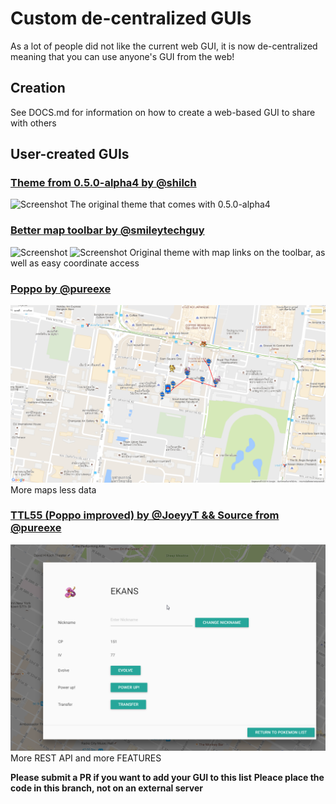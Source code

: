 # Custom de-centralized GUIs

As a lot of people did not like the current web GUI, it is now de-centralized meaning that you can use anyone's GUI from the web!

## Creation

See DOCS.md for information on how to create a web-based GUI to share with others

## User-created GUIs

### [Theme from 0.5.0-alpha4 by @shilch](http://ui.pogobot.club/0.5.0-alpha4/map.html)
![Screenshot](img/0.5.0-alpha4-screenshot.png
)
The original theme that comes with 0.5.0-alpha4


### [Better map toolbar by @smileytechguy](http://ui.pogobot.club/better-map/)
![Screenshot](img/better-map-screenshot1.png)
![Screenshot](img/better-map-screenshot2.png)
Original theme with map links on the toolbar, as well as easy coordinate access

### [Poppo by @pureexe](http://ui.pogobot.club/Poppo/)
![Screenshot](img/poppo-screenshot.png)
More maps less data

### [TTL55 (Poppo improved) by @JoeyyT && Source from @pureexe](http://ui.pogobot.club/TTL55/)
![Screenshot](img/0.1.0-TTL55.png)
More REST API and more FEATURES


**Please submit a PR if you want to add your GUI to this list**
**Pleace place the code in this branch, not on an external server**
